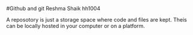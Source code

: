 #Github and git
Reshma Shaik
hh1004

A reposotory is just a storage space where code and files are kept. Theis can be locally hosted in your computer or on a platform.

